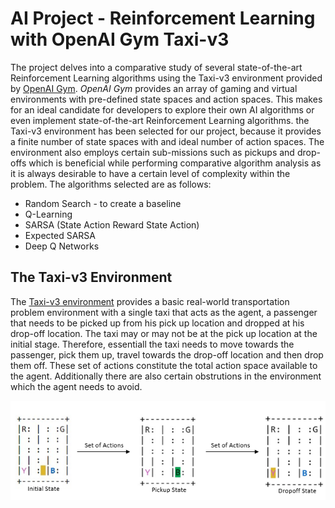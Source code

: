 # AI Project - Reinforcement Learning with OpenAI Gym Taxi-v3

The project delves into a comparative study of several state-of-the-art Reinforcement Learning algorithms using the Taxi-v3 environment provided by [OpenAI Gym](https://gym.openai.com/). _OpenAI Gym_ provides an array of gaming and virtual environments with pre-defined state spaces and action spaces. This makes for an ideal candidate for developers to explore their own AI algorithms or even implement state-of-the-art Reinforcement Learning algorithms. the Taxi-v3 environment has been selected for our project, because it provides a finite number of state spaces with and ideal number of action spaces. The environment also employs certain sub-missions such as pickups and drop-offs which is beneficial while performing comparative algorithm analysis as it is always desirable to have a certain level of complexity within the problem.
The algorithms selected are as follows:
* Random Search - to create a baseline
* Q-Learning
* SARSA (State Action Reward State Action)
* Expected SARSA
* Deep Q Networks

## The Taxi-v3 Environment ##

The [Taxi-v3 environment](https://gym.openai.com/envs/Taxi-v3/) provides a basic real-world transportation problem environment with a single taxi that acts as the agent, a passenger that needs to be picked up from his pick up location and dropped at his drop-off location. The taxi may or may not be at the pick up location at the initial stage. Therefore, essentiall the taxi needs to move towards the passenger, pick them up, travel towards the drop-off location and then drop them off. These set of actions constitute the total action space available to the agent. Additionally there are also certain obstrutions in the environment which the agent needs to avoid. 


![Picture alt](https://github.com/scrntnstrnglr/AIProject/blob/master/AIDemo/graphs/frames.png)